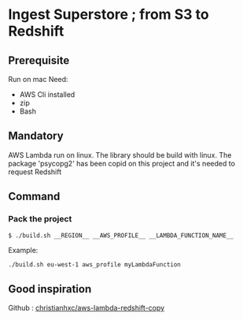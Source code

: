 # Ingest Superstore ; from S3 to Redshift

## Prerequisite

Run on mac
Need:
- AWS Cli installed
- zip
- Bash

## Mandatory

AWS Lambda run on linux. The library should be build with linux. The package 'psycopg2' has been copid on this project and it's needed to request Redshift

## Command

### Pack the project

```bash
$ ./build.sh __REGION__ __AWS_PROFILE__ __LAMBDA_FUNCTION_NAME__
```

Example:

`./build.sh eu-west-1 aws_profile myLambdaFunction`

## Good inspiration
Github : [christianhxc/aws-lambda-redshift-copy](https://github.com/christianhxc/aws-lambda-redshift-copy)

